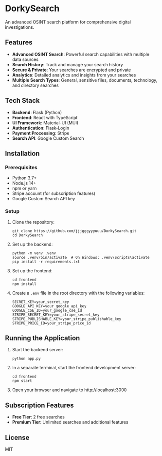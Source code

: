 # DorkySearch

An advanced OSINT search platform for comprehensive digital investigations.

## Features

- **Advanced OSINT Search**: Powerful search capabilities with multiple data sources
- **Search History**: Track and manage your search history
- **Secure & Private**: Your searches are encrypted and private
- **Analytics**: Detailed analytics and insights from your searches
- **Multiple Search Types**: General, sensitive files, documents, technology, and directory searches

## Tech Stack

- **Backend**: Flask (Python)
- **Frontend**: React with TypeScript
- **UI Framework**: Material-UI (MUI)
- **Authentication**: Flask-Login
- **Payment Processing**: Stripe
- **Search API**: Google Custom Search

## Installation

### Prerequisites

- Python 3.7+
- Node.js 14+
- npm or yarn
- Stripe account (for subscription features)
- Google Custom Search API key

### Setup

1. Clone the repository:
   ```
   git clone https://github.com/jjjgggyyyuuu/DorkySearch.git
   cd DorkySearch
   ```

2. Set up the backend:
   ```
   python -m venv .venv
   source .venv/bin/activate  # On Windows: .venv\Scripts\activate
   pip install -r requirements.txt
   ```

3. Set up the frontend:
   ```
   cd frontend
   npm install
   ```

4. Create a `.env` file in the root directory with the following variables:
   ```
   SECRET_KEY=your_secret_key
   GOOGLE_API_KEY=your_google_api_key
   GOOGLE_CSE_ID=your_google_cse_id
   STRIPE_SECRET_KEY=your_stripe_secret_key
   STRIPE_PUBLISHABLE_KEY=your_stripe_publishable_key
   STRIPE_PRICE_ID=your_stripe_price_id
   ```

## Running the Application

1. Start the backend server:
   ```
   python app.py
   ```

2. In a separate terminal, start the frontend development server:
   ```
   cd frontend
   npm start
   ```

3. Open your browser and navigate to http://localhost:3000

## Subscription Features

- **Free Tier**: 2 free searches
- **Premium Tier**: Unlimited searches and additional features

## License

MIT 
